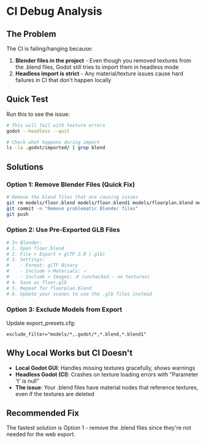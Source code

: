 # CI Debug Analysis

## The Problem

The CI is failing/hanging because:

1. **Blender files in the project** - Even though you removed textures from the .blend files, Godot still tries to import them in headless mode
2. **Headless import is strict** - Any material/texture issues cause hard failures in CI that don't happen locally

## Quick Test

Run this to see the issue:
```bash
# This will fail with texture errors
godot --headless --quit

# Check what happens during import
ls -la .godot/imported/ | grep blend
```

## Solutions

### Option 1: Remove Blender Files (Quick Fix)
```bash
# Remove the blend files that are causing issues
git rm models/floor.blend models/floor.blend1 models/floorplan.blend models/floorplan.blend1
git commit -m "Remove problematic Blender files"
git push
```

### Option 2: Use Pre-Exported GLB Files
```bash
# In Blender:
# 1. Open floor.blend
# 2. File > Export > glTF 2.0 (.glb)
# 3. Settings:
#    - Format: glTF Binary
#    - Include > Materials: ✓
#    - Include > Images: ✗ (unchecked - no textures)
# 4. Save as floor.glb
# 5. Repeat for floorplan.blend
# 6. Update your scenes to use the .glb files instead
```

### Option 3: Exclude Models from Export
Update export_presets.cfg:
```
exclude_filter="models/*,.godot/*,*.blend,*.blend1"
```

## Why Local Works but CI Doesn't

- **Local Godot GUI**: Handles missing textures gracefully, shows warnings
- **Headless Godot (CI)**: Crashes on texture loading errors with "Parameter 't' is null"
- **The issue**: Your .blend files have material nodes that reference textures, even if the textures are deleted

## Recommended Fix

The fastest solution is Option 1 - remove the .blend files since they're not needed for the web export.